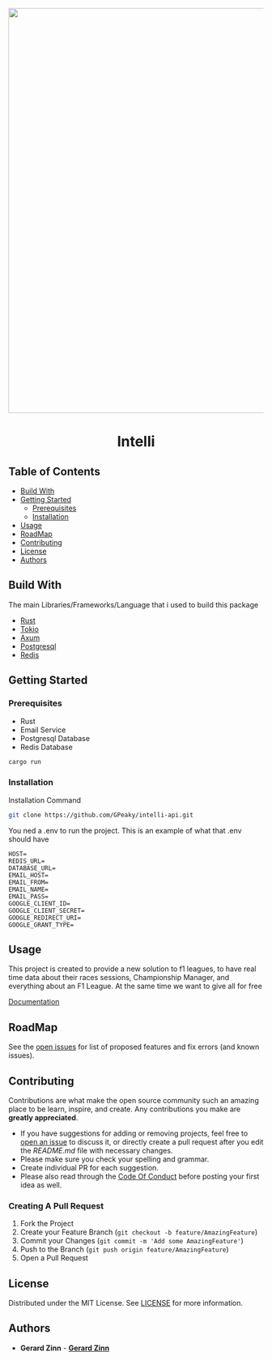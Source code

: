 <p align="center">
    <img src="https://cdn.discordapp.com/attachments/1086116819644985345/1127742819591794729/31_sin_titulo_20230710012713.png" style="width:20vh;" >
</p>
<h1 align="center">Intelli</h1>

## Table of Contents

- [Build With](#build-with)
- [Getting Started](#getting-started)
    - [Prerequisites](#prerequisites)
    - [Installation](#installation)
- [Usage](#usage)
- [RoadMap](#roadmap)
- [Contributing](#contributing)
- [License](#license)
- [Authors](#authors)

## Build With

The main Libraries/Frameworks/Language that i used to build this package

- [Rust](https://www.rust-lang.org)
- [Tokio](https://tokio.rs/)
- [Axum](https://crates.io/crates/axum)
- [Postgresql](https://www.postgresql.org/)
- [Redis](https://redis.io/)

## Getting Started

### Prerequisites

- Rust
- Email Service
- Postgresql Database
- Redis Database

```sh
cargo run
```

### Installation

Installation Command

```sh
git clone https://github.com/GPeaky/intelli-api.git
```

You ned a .env to run the project. This is an example of what that .env should have

```env
HOST=
REDIS_URL=
DATABASE_URL=
EMAIL_HOST=
EMAIL_FROM=
EMAIL_NAME=
EMAIL_PASS=
GOOGLE_CLIENT_ID=
GOOGLE_CLIENT_SECRET=
GOOGLE_REDIRECT_URI=
GOOGLE_GRANT_TYPE=
```

## Usage

This project is created to provide a new solution to f1 leagues, to have real time data about their races sessions,
Championship Manager, and everything about an F1 League. At the same time we want to give all for free

[Documentation](https://gerardjoven2020.gitbook.io/intelli-api/)

## RoadMap

See the [open issues](https://github.com/GPeaky/intelli-api/issues) for list of proposed features and fix errors (and
known issues).

## Contributing

Contributions are what make the open source community such an amazing place to be learn, inspire, and create. Any
contributions you make are **greatly appreciated**.

- If you have suggestions for adding or removing projects, feel free
  to [open an issue](https://github.com/GPeaky/intelli-api/issues/new) to discuss it, or directly create a pull request
  after you edit the _README.md_ file with necessary changes.
- Please make sure you check your spelling and grammar.
- Create individual PR for each suggestion.
- Please also read through the [Code Of Conduct](https://github.com/GPeaky/intelli-api/blob/main/CODE_OF_CONDUCT.md)
  before posting your first idea as well.

### Creating A Pull Request

1. Fork the Project
2. Create your Feature Branch (`git checkout -b feature/AmazingFeature`)
3. Commit your Changes (`git commit -m 'Add some AmazingFeature'`)
4. Push to the Branch (`git push origin feature/AmazingFeature`)
5. Open a Pull Request

## License

Distributed under the MIT License. See [LICENSE](https://github.com/GPeaky/intelli-api/blob/main/LICENSE.md) for more
information.

## Authors

- **Gerard Zinn** - **[Gerard Zinn](https://github.com/GPeaky)**
